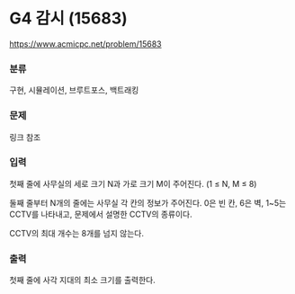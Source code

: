 # G4 감시 (15683)

https://www.acmicpc.net/problem/15683

### 분류

구현, 시뮬레이션, 브루트포스, 백트래킹

### 문제

링크 참조

### 입력 

첫째 줄에 사무실의 세로 크기 N과 가로 크기 M이 주어진다. (1 ≤ N, M ≤ 8)

둘째 줄부터 N개의 줄에는 사무실 각 칸의 정보가 주어진다. 0은 빈 칸, 6은 벽, 1~5는 CCTV를 나타내고, 문제에서 설명한 CCTV의 종류이다. 

CCTV의 최대 개수는 8개를 넘지 않는다.

### 출력 

첫째 줄에 사각 지대의 최소 크기를 출력한다.